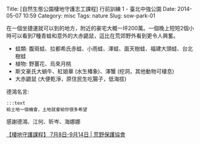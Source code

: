 Title: [自然生態公園棲地守護志工課程] 行前訓練 1 - 臺北中強公園
Date: 2014-05-07 10:59
Category: misc
Tags: nature
Slug: sow-park-01

在一個坐捷運就可以到的地方，附近的豪宅大概一坪200萬。一個晚上短短2個小時可以看到7種青蛙和意外的大赤鼯鼠，這比在荒郊野外看到更令人興奮。

* 蛙類: 腹斑蛙、拉都希氏赤蛙、小雨蛙、澤蛙、面天樹蛙、福建大頭蛙、台北樹蛙
* 植物: 野薑花、烏來月桃
* 斯文豪氏大蝸牛、紅娘華 (水生椿象)、澤蟹 (挖洞，其他動物可棲息)
* 大赤鼯鼠 (大便乾淨，原住民生吃腸子，低海拔)

德鴻名言:

    :::text
    給土地一個機會，土地就會給你很多希望

感謝德鴻、江何、昕岑、海娜娜

[【棲地守護課程】 7月8日-9月14日 | 荒野保護協會](https://www.sow.org.tw/civicrm/event/info?reset=1&id=3988)

